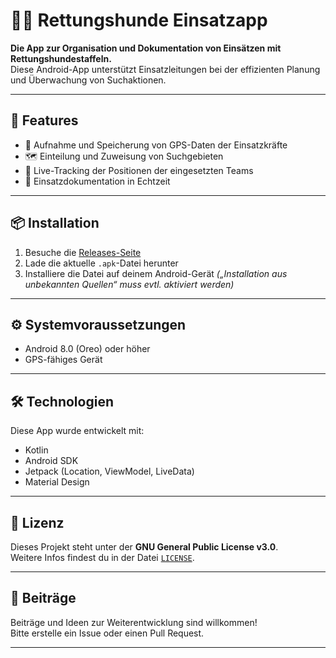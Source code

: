 # 🐕‍🦺 Rettungshunde Einsatzapp

**Die App zur Organisation und Dokumentation von Einsätzen mit Rettungshundestaffeln.**  
Diese Android-App unterstützt Einsatzleitungen bei der effizienten Planung und Überwachung von Suchaktionen.

---

## 📌 Features

- 📍 Aufnahme und Speicherung von GPS-Daten der Einsatzkräfte
- 🗺️ Einteilung und Zuweisung von Suchgebieten
- 📡 Live-Tracking der Positionen der eingesetzten Teams
- 📝 Einsatzdokumentation in Echtzeit

---

## 📦 Installation

1. Besuche die [Releases-Seite](https://github.com/R3-N3/Rettungshunde-Einsatzapp-ANDROID/releases)
2. Lade die aktuelle `.apk`-Datei herunter
3. Installiere die Datei auf deinem Android-Gerät *(„Installation aus unbekannten Quellen“ muss evtl. aktiviert werden)*

---

## ⚙️ Systemvoraussetzungen

- Android 8.0 (Oreo) oder höher
- GPS-fähiges Gerät

---

## 🛠️ Technologien

Diese App wurde entwickelt mit:

- Kotlin
- Android SDK
- Jetpack (Location, ViewModel, LiveData)
- Material Design

---

## 📃 Lizenz

Dieses Projekt steht unter der **GNU General Public License v3.0**.  
Weitere Infos findest du in der Datei [`LICENSE`](LICENSE).

---

## 🤝 Beiträge

Beiträge und Ideen zur Weiterentwicklung sind willkommen!  
Bitte erstelle ein Issue oder einen Pull Request.

---